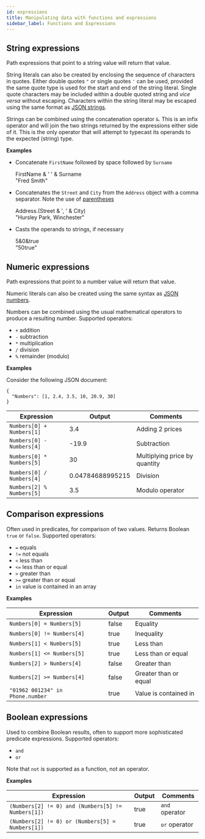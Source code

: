 ```yaml
---
id: expressions
title: Manipulating data with functions and expressions
sidebar_label: Functions and Expressions
---
```


## String expressions

Path expressions that point to a string value will return that value.

String literals can also be created by enclosing the
sequence of characters in quotes. Either double quotes `"` or single quotes `'` can be used, provided the same quote type is 
used for the start and end of the string literal.  Single quote characters may be included within a double quoted string and
_vice versa_ without escaping.  Characters within the string literal may be escaped using the same format
as [JSON strings](https://tools.ietf.org/html/rfc7159#section-7).

Strings can be combined using the concatenation operator `&`. This is an infix operator and will join the two strings
returned by the expressions either side of it.  This is the only operator that will attempt to typecast its operands to
the expected (string) type.

__Examples__

- Concatenate `FirstName` followed by space followed by `Surname`
  <div class="jsonata-ex">
    <div>FirstName & ' ' & Surname</div>
    <div>"Fred Smith"</div>
  </div>

- Concatenates the `Street` and `City` from the `Address` object with a comma separator. Note the use of [parentheses](composition.md#parenthesized-expressions-and-blocks)
  <div class="jsonata-ex">
    <div>Address.(Street & ', ' & City)</div>
    <div>"Hursley Park, Winchester"</div>
  </div>

- Casts the operands to strings, if necessary
  <div class="jsonata-ex">
    <div>5&0&true</div>
    <div>"50true"</div>
  </div>



## Numeric expressions

Path expressions that point to a number value will return that value.  

Numeric literals can also be created using the same syntax as [JSON numbers](https://tools.ietf.org/html/rfc7159#section-6).

Numbers can be combined using the usual mathematical operators to produce a resulting number.  Supported operators:
- `+` addition
- `-` subtraction
- `*` multiplication
- `/` division
- `%` remainder (modulo)

__Examples__

Consider the following JSON document:
```
{
  "Numbers": [1, 2.4, 3.5, 10, 20.9, 30]
}
```

| Expression | Output | Comments
| ---------- | ------ |----|
| `Numbers[0] + Numbers[1]` | 3.4 |Adding 2 prices|
| `Numbers[0] - Numbers[4]` | -19.9 | Subtraction |
| `Numbers[0] * Numbers[5]` | 30 |Multiplying price by quantity|
| `Numbers[0] / Numbers[4]` | 0.04784688995215 |Division|
| `Numbers[2] % Numbers[5]` | 3.5 |Modulo operator|


## Comparison expressions

Often used in predicates, for comparison of two values.  Returns Boolean `true` or `false`. Supported operators:

- `=` equals
- `!=` not equals
- `<` less than
- `<=` less than or equal
- `>` greater than
- `>=` greater than or equal
- `in` value is contained in an array


__Examples__

| Expression | Output | Comments
| ---------- | ------ |----|
| `Numbers[0] = Numbers[5]` | false |Equality |
| `Numbers[0] != Numbers[4]` | true | Inequality |
| `Numbers[1] < Numbers[5]` | true |Less than|
| `Numbers[1] <= Numbers[5]` | true |Less than or equal|
| `Numbers[2] > Numbers[4]` | false |Greater than|
| `Numbers[2] >= Numbers[4]` | false |Greater than or equal|
| `"01962 001234" in Phone.number` | true | Value is contained in|

## Boolean expressions

Used to combine Boolean results, often to support more sophisticated predicate expressions. Supported operators:

- `and`
- `or`

Note that `not` is supported as a function, not an operator.

__Examples__

| Expression | Output | Comments
| ---------- | ------ |----|
| `(Numbers[2] != 0) and (Numbers[5] != Numbers[1])` | true |`and` operator |
| `(Numbers[2] != 0) or (Numbers[5] = Numbers[1])` | true | `or` operator |

